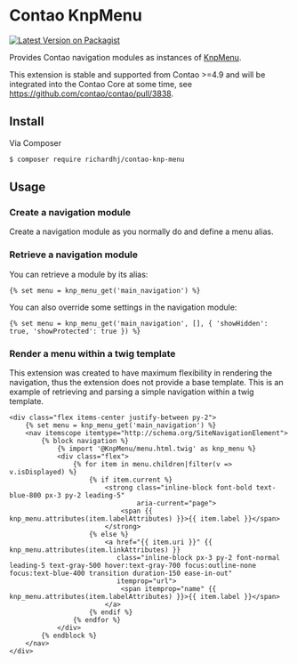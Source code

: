 # Contao KnpMenu

[![Latest Version on Packagist][ico-version]][link-packagist]

Provides Contao navigation modules as instances of [KnpMenu](https://github.com/KnpLabs/KnpMenuBundle).

This extension is stable and supported from Contao >=4.9 and will be integrated into the Contao Core at some time, see https://github.com/contao/contao/pull/3838.


## Install

Via Composer

``` bash
$ composer require richardhj/contao-knp-menu
```

## Usage

### Create a navigation module

Create a navigation module as you normally do and define a menu alias.

### Retrieve a navigation module

You can retrieve a module by its alias:

```twig
{% set menu = knp_menu_get('main_navigation') %}
```

You can also override some settings in the navigation module:

```twig
{% set menu = knp_menu_get('main_navigation', [], { 'showHidden': true, 'showProtected': true }) %}
```


### Render a menu within a twig template

This extension was created to have maximum flexibility in rendering the navigation, thus the extension does not provide
a base template. This is an example of retrieving and parsing a simple navigation within a twig template.

```twig
<div class="flex items-center justify-between py-2">
    {% set menu = knp_menu_get('main_navigation') %}
    <nav itemscope itemtype="http://schema.org/SiteNavigationElement">
        {% block navigation %}
            {% import '@KnpMenu/menu.html.twig' as knp_menu %}
            <div class="flex">
                {% for item in menu.children|filter(v => v.isDisplayed) %}
                    {% if item.current %}
                        <strong class="inline-block font-bold text-blue-800 px-3 py-2 leading-5"
                                aria-current="page">
                            <span {{ knp_menu.attributes(item.labelAttributes) }}>{{ item.label }}</span>
                        </strong>
                    {% else %}
                        <a href="{{ item.uri }}" {{ knp_menu.attributes(item.linkAttributes) }}
                           class="inline-block px-3 py-2 font-normal leading-5 text-gray-500 hover:text-gray-700 focus:outline-none focus:text-blue-400 transition duration-150 ease-in-out"
                           itemprop="url">
                            <span itemprop="name" {{ knp_menu.attributes(item.labelAttributes) }}>{{ item.label }}</span>
                        </a>
                    {% endif %}
                {% endfor %}
            </div>
        {% endblock %}
    </nav>
</div>
```


[ico-version]: https://img.shields.io/packagist/v/richardhj/contao-knp-menu.svg?style=flat-square
[link-packagist]: https://packagist.org/packages/richardhj/contao-knp-menu
